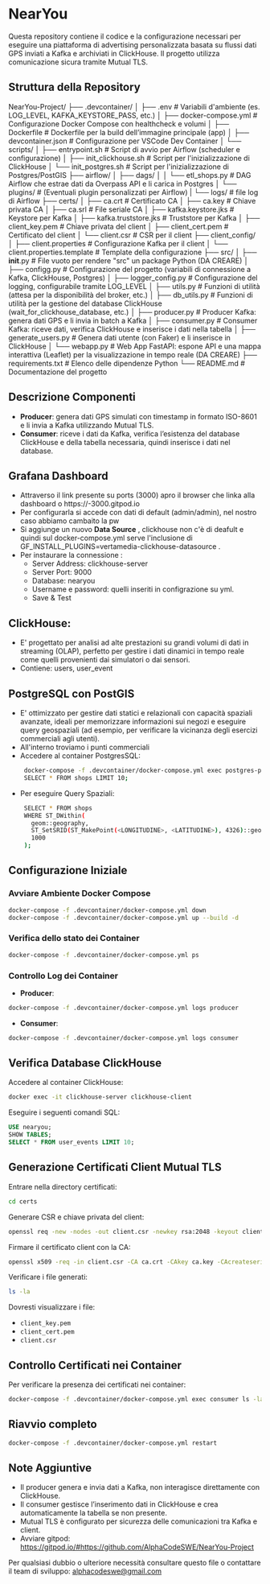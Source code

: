 # NearYou 

Questa repository contiene il codice e la configurazione necessari per eseguire una piattaforma di advertising personalizzata basata su flussi dati GPS inviati a Kafka e archiviati in ClickHouse. Il progetto utilizza comunicazione sicura tramite Mutual TLS.

## Struttura della Repository

NearYou-Project/
├── .devcontainer/
│   ├── .env                      # Variabili d'ambiente (es. LOG_LEVEL, KAFKA_KEYSTORE_PASS, etc.)
│   ├── docker-compose.yml        # Configurazione Docker Compose con healthcheck e volumi
│   ├── Dockerfile                # Dockerfile per la build dell’immagine principale (app)
│   ├── devcontainer.json         # Configurazione per VSCode Dev Container
│   └── scripts/
│       ├── entrypoint.sh         # Script di avvio per Airflow (scheduler e configurazione)
│       ├── init_clickhouse.sh    # Script per l'inizializzazione di ClickHouse
│       └── init_postgres.sh      # Script per l'inizializzazione di Postgres/PostGIS
├── airflow/
│   ├── dags/
│   │   └── etl_shops.py          # DAG Airflow che estrae dati da Overpass API e li carica in Postgres
│   └── plugins/                  # (Eventuali plugin personalizzati per Airflow)
|   └── logs/                     # file log di Airflow
├── certs/
│   ├── ca.crt                   # Certificato CA
│   ├── ca.key                   # Chiave privata CA
│   ├── ca.srl                   # File seriale CA
│   ├── kafka.keystore.jks       # Keystore per Kafka
│   ├── kafka.truststore.jks     # Truststore per Kafka
│   ├── client_key.pem           # Chiave privata del client
│   ├── client_cert.pem          # Certificato del client
│   └── client.csr               # CSR per il client
├── client_config/
│   ├── client.properties        # Configurazione Kafka per il client
│   └── client.properties.template # Template della configurazione
├── src/
│   ├── __init__.py              # File vuoto per rendere "src" un package Python    (DA CREARE)
│   ├── configg.py               # Configurazione del progetto (variabili di connessione a Kafka, ClickHouse, Postgres)
│   ├── logger_config.py         # Configurazione del logging, configurabile tramite LOG_LEVEL
│   ├── utils.py                 # Funzioni di utilità (attesa per la disponibilità del broker, etc.)
│   ├── db_utils.py              # Funzioni di utilità per la gestione del database ClickHouse (wait_for_clickhouse_database, etc.)
│   ├── producer.py              # Producer Kafka: genera dati GPS e li invia in batch a Kafka
│   ├── consumer.py              # Consumer Kafka: riceve dati, verifica ClickHouse e inserisce i dati nella tabella
│   ├── generate_users.py        # Genera dati utente (con Faker) e li inserisce in ClickHouse
│   └── webapp.py                # Web App FastAPI: espone API e una mappa interattiva (Leaflet) per la visualizzazione in tempo reale (DA CREARE)
├── requirements.txt             # Elenco delle dipendenze Python
└── README.md                    # Documentazione del progetto


## Descrizione Componenti

- **Producer**: genera dati GPS simulati con timestamp in formato ISO-8601 e li invia a Kafka utilizzando Mutual TLS.
- **Consumer**: riceve i dati da Kafka, verifica l’esistenza del database ClickHouse e della tabella necessaria, quindi inserisce i dati nel database.

## Grafana Dashboard
- Attraverso il link presente su ports (3000) apro il browser che linka alla dashboard o https://<workspace-id>-3000.gitpod.io
- Per configurarla si accede con dati di default (admin/admin), nel nostro caso abbiamo cambaito la pw
- Si aggiunge un nuovo **Data Source** , clickhouse non c'è di deafult e quindi sul docker-compose.yml serve l'inclusione di GF_INSTALL_PLUGINS=vertamedia-clickhouse-datasource .
- Per instaurare la connessione :
   - Server Address: clickhouse-server
   - Server Port: 9000
   - Database: nearyou
   - Username e password: quelli inseriti in configrazione su yml.
   - Save & Test
##  ClickHouse:
- E' progettato per analisi ad alte prestazioni su grandi volumi di dati in streaming (OLAP), perfetto per gestire i dati dinamici in tempo reale come quelli provenienti dai simulatori o dai sensori.
- Contiene: users, user_event
## PostgreSQL con PostGIS
- E' ottimizzato per gestire dati statici e relazionali con capacità spaziali avanzate, ideali per memorizzare informazioni sui negozi e eseguire query geospaziali (ad esempio, per verificare la vicinanza degli esercizi commerciali agli utenti).
- All'interno troviamo i punti commerciali
- Accedere al container PostgresSQL:
  ```bash
   docker-compose -f .devcontainer/docker-compose.yml exec postgres-postgis psql -U nearuser -d near_you_shops
   SELECT * FROM shops LIMIT 10;
   ```
- Per eseguire Query Spaziali:
  ```bash
   SELECT * FROM shops
   WHERE ST_DWithin(
     geom::geography,
     ST_SetSRID(ST_MakePoint(<LONGITUDINE>, <LATITUDINE>), 4326)::geography,
     1000
   );
   ```

## Configurazione Iniziale

### Avviare Ambiente Docker Compose

```bash
docker-compose -f .devcontainer/docker-compose.yml down
docker-compose -f .devcontainer/docker-compose.yml up --build -d
```

### Verifica dello stato dei Container

```bash
docker-compose -f .devcontainer/docker-compose.yml ps
```

### Controllo Log dei Container

- **Producer**:

```bash
docker-compose -f .devcontainer/docker-compose.yml logs producer
```

- **Consumer**:

```bash
docker-compose -f .devcontainer/docker-compose.yml logs consumer
```

## Verifica Database ClickHouse

Accedere al container ClickHouse:

```bash
docker exec -it clickhouse-server clickhouse-client
```

Eseguire i seguenti comandi SQL:

```sql
USE nearyou;
SHOW TABLES;
SELECT * FROM user_events LIMIT 10;
```

## Generazione Certificati Client Mutual TLS

Entrare nella directory certificati:

```bash
cd certs
```

Generare CSR e chiave privata del client:

```bash
openssl req -new -nodes -out client.csr -newkey rsa:2048 -keyout client_key.pem -subj "/C=IT/ST=Italia/L=Roma/O=ExampleOrg/CN=client-$(openssl rand -hex 4)"
```

Firmare il certificato client con la CA:

```bash
openssl x509 -req -in client.csr -CA ca.crt -CAkey ca.key -CAcreateserial -out client_cert.pem -days 365 -sha256
```

Verificare i file generati:

```bash
ls -la
```

Dovresti visualizzare i file:
- `client_key.pem`
- `client_cert.pem`
- `client.csr`

## Controllo Certificati nei Container

Per verificare la presenza dei certificati nei container:

```bash
docker-compose -f .devcontainer/docker-compose.yml exec consumer ls -la /workspace/certs
```
## Riavvio completo 
```bash
docker-compose -f .devcontainer/docker-compose.yml restart
```
## Note Aggiuntive

- Il producer genera e invia dati a Kafka, non interagisce direttamente con ClickHouse.
- Il consumer gestisce l’inserimento dati in ClickHouse e crea automaticamente la tabella se non presente.
- Mutual TLS è configurato per sicurezza delle comunicazioni tra Kafka e client.
- Avviare gitpod: https://gitpod.io/#https://github.com/AlphaCodeSWE/NearYou-Project

Per qualsiasi dubbio o ulteriore necessità consultare questo file o contattare il team di sviluppo: alphacodeswe@gmail.com



